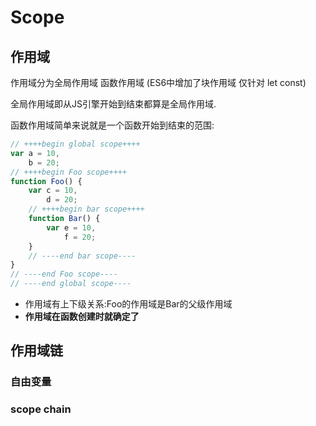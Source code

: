# Scope

## 作用域

作用域分为全局作用域 函数作用域 (ES6中增加了块作用域 仅针对 let const)

全局作用域即从JS引擎开始到结束都算是全局作用域.

函数作用域简单来说就是一个函数开始到结束的范围:

```javascript
// ++++begin global scope++++
var a = 10,
    b = 20;
// ++++begin Foo scope++++
function Foo() {
    var c = 10,
        d = 20;
    // ++++begin bar scope++++
    function Bar() {
        var e = 10,
            f = 20;
    }
    // ----end bar scope----
}
// ----end Foo scope----
// ----end global scope----
```

* 作用域有上下级关系:Foo的作用域是Bar的父级作用域
* __作用域在函数创建时就确定了__

## 作用域链

### 自由变量

### scope chain